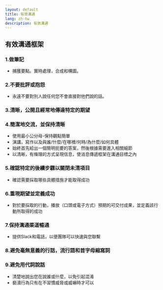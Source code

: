```yaml
---
layout: default
title: 有效溝通
lang: zh-tw
description: 有效溝通
---
```




## 有效溝通框架

### 1.做筆記
* 捕獲要點。實時處理，合成和構圖。

### 2.不要批評或抱怨
* 永遠不要對別人說任何您不會直接對他們說的話。

### 3.清晰，公開且經常地傳達特定的期望

### 4.簡潔地交流，並保持清晰
* 使用最小公分母-保持觀點簡單
* 演講，寫作以及與誰/什麼/在哪裡/何時/為什麼/如何具體
* 始終首先給出一個簡明扼要的答案，然後根據需要進入相關細節
* 以清晰，有條理的方式呈現信息，使消息傳遞框架在溝通目標之內

### 5.確認特定的後續步驟以關閉未清項目
* 確認需要採取哪些具體措施才能取得成功

### 6.重現期望並定義成功
* 對於要採取的行動，播放（口頭或電子方式）預期的可交付成果，並定義該行動所取得的成功

### 7.保持溝通渠道暢通
* 提供Slack和電話，以便團隊可以快速與您聯繫

### 8.避免毫無意義的行話，流行語和首字母縮寫詞

### 9.避免用代詞說話
* 清楚地說出您在說誰或什麼，以免引起混淆
* 褻瀆行為只有在不習慣威脅或威嚇時才可以

<br>

